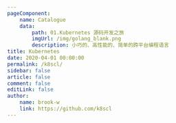 ```yaml
---
pageComponent:
    name: Catalogue
    data:
        path: 01.Kubernetes 源码开发之旅
        imgUrl: /img/golang_blank.png
        description: 小巧的、高性能的、简单的跨平台编程语言
title: Kubernetes
date: 2020-04-01 00:00:00
permalink: /k8scl/
sidebar: false
article: false
comment: false
editLink: false
author:
    name: brook-w
    link: https://github.com/k8scl
---
```

